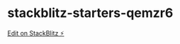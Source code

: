 # stackblitz-starters-qemzr6

[Edit on StackBlitz ⚡️](https://stackblitz.com/edit/stackblitz-starters-qemzr6)